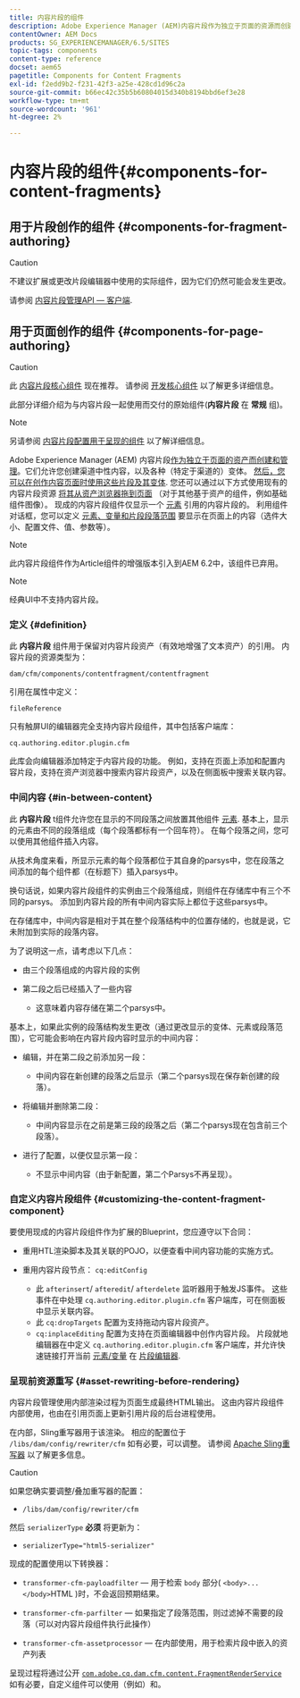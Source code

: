 ```yaml
---
title: 内容片段的组件
description: Adobe Experience Manager (AEM)内容片段作为独立于页面的资源而创建和管理
contentOwner: AEM Docs
products: SG_EXPERIENCEMANAGER/6.5/SITES
topic-tags: components
content-type: reference
docset: aem65
pagetitle: Components for Content Fragments
exl-id: f2edd9b2-f231-42f3-a25e-428cd1d96c2a
source-git-commit: b66ec42c35b5b60804015d340b8194bbd6ef3e28
workflow-type: tm+mt
source-wordcount: '961'
ht-degree: 2%

---
```


# 内容片段的组件{#components-for-content-fragments}

## 用于片段创作的组件 {#components-for-fragment-authoring}

>[!CAUTION]
>
>不建议扩展或更改片段编辑器中使用的实际组件，因为它们仍然可能会发生更改。

请参阅 [内容片段管理API — 客户端](/help/sites-developing/customizing-content-fragments.md#the-content-fragment-management-api-client-side).

## 用于页面创作的组件 {#components-for-page-authoring}

>[!CAUTION]
>
>此 [内容片段核心组件](https://experienceleague.adobe.com/docs/experience-manager-core-components/using/wcm-components/content-fragment-component.html?lang=en) 现在推荐。 请参阅 [开发核心组件](https://experienceleague.adobe.com/docs/experience-manager-core-components/using/developing/overview.html?lang=zh-Hans) 以了解更多详细信息。
>
>此部分详细介绍为与内容片段一起使用而交付的原始组件(**内容片段** 在 **常规** 组)。

>[!NOTE]
>
>另请参阅 [内容片段配置用于呈现的组件](/help/sites-developing/content-fragments-config-components-rendering.md) 以了解详细信息。

Adobe Experience Manager (AEM) 内容片段[作为独立于页面的资产而创建和管理](/help/assets/content-fragments/content-fragments.md)。它们允许您创建渠道中性内容，以及各种（特定于渠道的）变体。 [然后，您可以在创作内容页面时使用这些片段及其变体](/help/sites-authoring/content-fragments.md). 您还可以通过以下方式使用现有的内容片段资源 [将其从资产浏览器拖到页面](/help/sites-authoring/content-fragments.md#adding-a-content-fragment-to-your-page) （对于其他基于资产的组件，例如基础组件图像）。 现成的内容片段组件仅显示一个 [元素](/help/assets/content-fragments/content-fragments.md#constituent-parts-of-a-content-fragment) 引用的内容片段的。 利用组件对话框，您可以定义 [元素、变量和片段段落范围](/help/assets/content-fragments/content-fragments.md#constituent-parts-of-a-content-fragment) 要显示在页面上的内容（选件大小、配置文件、值、参数等）。

>[!NOTE]
>
>此内容片段组件作为Article组件的增强版本引入到AEM 6.2中，该组件已弃用。

>[!NOTE]
>
>经典UI中不支持内容片段。

### 定义 {#definition}

此 **内容片段** 组件用于保留对内容片段资产（有效地增强了文本资产）的引用。 内容片段的资源类型为：

`dam/cfm/components/contentfragment/contentfragment`

引用在属性中定义：

`fileReference`

只有触屏UI的编辑器完全支持内容片段组件，其中包括客户端库：

`cq.authoring.editor.plugin.cfm`

此库会向编辑器添加特定于内容片段的功能。 例如，支持在页面上添加和配置内容片段，支持在资产浏览器中搜索内容片段资产，以及在侧面板中搜索关联内容。

### 中间内容 {#in-between-content}

此 **内容片段** t组件允许您在显示的不同段落之间放置其他组件 [元素](/help/assets/content-fragments/content-fragments.md#constituent-parts-of-a-content-fragment). 基本上，显示的元素由不同的段落组成（每个段落都标有一个回车符）。 在每个段落之间，您可以使用其他组件插入内容。

从技术角度来看，所显示元素的每个段落都位于其自身的parsys中，您在段落之间添加的每个组件都（在标题下）插入parsys中。

换句话说，如果内容片段组件的实例由三个段落组成，则组件在存储库中有三个不同的parsys。 添加到内容片段的所有中间内容实际上都位于这些parsys中。

在存储库中，中间内容是相对于其在整个段落结构中的位置存储的，也就是说，它未附加到实际的段落内容。

为了说明这一点，请考虑以下几点：

* 由三个段落组成的内容片段的实例
* 第二段之后已经插入了一些内容

   * 这意味着内容存储在第二个parsys中。

基本上，如果此实例的段落结构发生更改（通过更改显示的变体、元素或段落范围），它可能会影响在内容片段内容时显示的中间内容：

* 编辑，并在第二段之前添加另一段：

   * 中间内容在新创建的段落之后显示（第二个parsys现在保存新创建的段落）。

* 将编辑并删除第二段：

   * 中间内容显示在之前是第三段的段落之后（第二个parsys现在包含前三个段落）。

* 进行了配置，以便仅显示第一段：

   * 不显示中间内容（由于新配置，第二个Parsys不再呈现）。

### 自定义内容片段组件 {#customizing-the-content-fragment-component}

要使用现成的内容片段组件作为扩展的Blueprint，您应遵守以下合同：

* 重用HTL渲染脚本及其关联的POJO，以便查看中间内容功能的实施方式。
* 重用内容片段节点： `cq:editConfig`

   * 此 `afterinsert`/ `afteredit`/ `afterdelete` 监听器用于触发JS事件。 这些事件在中处理 `cq.authoring.editor.plugin.cfm` 客户端库，可在侧面板中显示关联内容。
   * 此 `cq:dropTargets` 配置为支持拖动内容片段资产。
   * `cq:inplaceEditing` 配置为支持在页面编辑器中创作内容片段。 片段就地编辑器在中定义 `cq.authoring.editor.plugin.cfm` 客户端库，并允许快速链接打开当前 [元素/变量](/help/assets/content-fragments/content-fragments.md#constituent-parts-of-a-content-fragment) 在 [片段编辑器](/help/assets/content-fragments/content-fragments-variations.md).

### 呈现前资源重写 {#asset-rewriting-before-rendering}

内容片段管理使用内部渲染过程为页面生成最终HTML输出。 这由内容片段组件内部使用，也由在引用页面上更新引用片段的后台进程使用。

在内部，Sling重写器用于该渲染。 相应的配置位于 `/libs/dam/config/rewriter/cfm` 如有必要，可以调整。 请参阅 [Apache Sling重写器](https://sling.apache.org/documentation/bundles/output-rewriting-pipelines-org-apache-sling-rewriter.html) 以了解更多信息。

>[!CAUTION]
>
>如果您确实要调整/叠加重写器的配置：
>
>* `/libs/dam/config/rewriter/cfm`
>
>然后 `serializerType` **必须** 将更新为：
>
>* `serializerType="html5-serializer"`

现成的配置使用以下转换器：

* `transformer-cfm-payloadfilter`  — 用于检索 `body` 部分( `<body>...</body>`HTML )时，不会返回预期结果。

* `transformer-cfm-parfilter`  — 如果指定了段落范围，则过滤掉不需要的段落（可以对内容片段组件执行此操作）
* `transformer-cfm-assetprocessor`  — 在内部使用，用于检索片段中嵌入的资产列表

呈现过程将通过公开 [`com.adobe.cq.dam.cfm.content.FragmentRenderService`](https://developer.adobe.com/experience-manager/reference-materials/6-5/javadoc/com/adobe/cq/dam/cfm/ContentFragment.html) 如有必要，自定义组件可以使用（例如）和。
